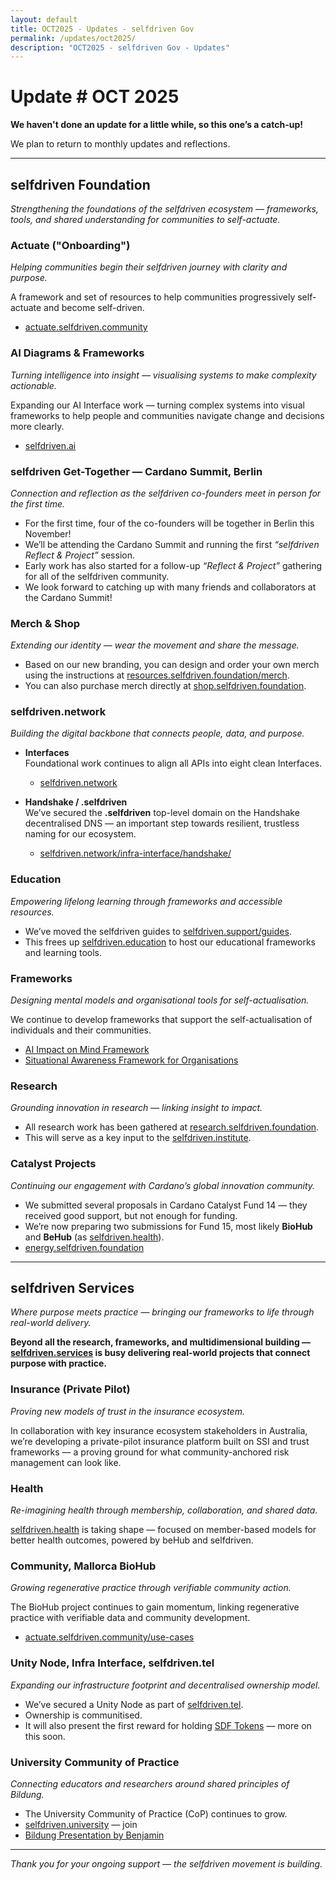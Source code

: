 ```yaml
---
layout: default
title: OCT2025 - Updates - selfdriven Gov
permalink: /updates/oct2025/
description: "OCT2025 - selfdriven Gov - Updates"
---
```


# Update # OCT 2025

**We haven't done an update for a little while, so this one’s a catch-up!**

We plan to return to monthly updates and reflections.

---

## selfdriven Foundation
*Strengthening the foundations of the selfdriven ecosystem — frameworks, tools, and shared understanding for communities to self-actuate.*

### Actuate ("Onboarding")
*Helping communities begin their selfdriven journey with clarity and purpose.*

A framework and set of resources to help communities progressively self-actuate and become self-driven.

- [actuate.selfdriven.community](https://actuate.selfdriven.community)

### AI Diagrams & Frameworks
*Turning intelligence into insight — visualising systems to make complexity actionable.*

Expanding our AI Interface work — turning complex systems into visual frameworks to help people and communities navigate change and decisions more clearly.

- [selfdriven.ai](https://selfdriven.ai)

### selfdriven Get-Together — Cardano Summit, Berlin
*Connection and reflection as the selfdriven co-founders meet in person for the first time.*

- For the first time, four of the co-founders will be together in Berlin this November!  
- We’ll be attending the Cardano Summit and running the first *“selfdriven Reflect & Project”* session.  
- Early work has also started for a follow-up *“Reflect & Project”* gathering for all of the selfdriven community.  
- We look forward to catching up with many friends and collaborators at the Cardano Summit!

### Merch & Shop
*Extending our identity — wear the movement and share the message.*

- Based on our new branding, you can design and order your own merch using the instructions at [resources.selfdriven.foundation/merch](https://resources.selfdriven.foundation/merch/).  
- You can also purchase merch directly at [shop.selfdriven.foundation](https://shop.selfdriven.foundation).

### selfdriven.network 
*Building the digital backbone that connects people, data, and purpose.*

- **Interfaces**  
    Foundational work continues to align all APIs into eight clean Interfaces.  
    - [selfdriven.network](https://selfdriven.network)

- **Handshake / .selfdriven**  
    We’ve secured the **.selfdriven** top-level domain on the Handshake decentralised DNS — an important step towards resilient, trustless naming for our ecosystem.  
    - [selfdriven.network/infra-interface/handshake/](https://www.selfdriven.network/infra-interface/handshake/)

### Education
*Empowering lifelong learning through frameworks and accessible resources.*

- We’ve moved the selfdriven guides to [selfdriven.support/guides](https://selfdriven.support/guides).  
- This frees up [selfdriven.education](https://selfdriven.education) to host our educational frameworks and learning tools.

### Frameworks
*Designing mental models and organisational tools for self-actualisation.*

We continue to develop frameworks that support the self-actualisation of individuals and their communities.

- [AI Impact on Mind Framework](/impact-on-mind-framework/)  
- [Situational Awareness Framework for Organisations](/situational-awareness-framework/organisations/)

### Research
*Grounding innovation in research — linking insight to impact.*

- All research work has been gathered at [research.selfdriven.foundation](https://research.selfdriven.foundation).  
- This will serve as a key input to the [selfdriven.institute](https://selfdriven.institute).

### Catalyst Projects
*Continuing our engagement with Cardano’s global innovation community.*

- We submitted several proposals in Cardano Catalyst Fund 14 — they received good support, but not enough for funding.  
- We’re now preparing two submissions for Fund 15, most likely **BioHub** and **BeHub** (as [selfdriven.health](https://selfdriven.health)).  
- [energy.selfdriven.foundation](https://energy.selfdriven.foundation)

---

## selfdriven Services
*Where purpose meets practice — bringing our frameworks to life through real-world delivery.*

**Beyond all the research, frameworks, and multidimensional building — [selfdriven.services](https://selfdriven.services) is busy delivering real-world projects that connect purpose with practice.**
 
### Insurance (Private Pilot)
*Proving new models of trust in the insurance ecosystem.*

In collaboration with key insurance ecosystem stakeholders in Australia, we’re developing a private-pilot insurance platform built on SSI and trust frameworks — a proving ground for what community-anchored risk management can look like.

### Health
*Re-imagining health through membership, collaboration, and shared data.*

[selfdriven.health](https://selfdriven.health) is taking shape — focused on member-based models for better health outcomes, powered by beHub and selfdriven.

### Community, Mallorca BioHub
*Growing regenerative practice through verifiable community action.*

The BioHub project continues to gain momentum, linking regenerative practice with verifiable data and community development.  
- [actuate.selfdriven.community/use-cases](https://actuate.selfdriven.community/use-cases)

### Unity Node, Infra Interface, selfdriven.tel
*Expanding our infrastructure footprint and decentralised ownership model.*

- We’ve secured a Unity Node as part of [selfdriven.tel](https://www.selfdriven.tel/).  
- Ownership is communitised.  
- It will also present the first reward for holding [SDF Tokens](https://selfdriven.fyi/tokenomics) — more on this soon.

### University Community of Practice
*Connecting educators and researchers around shared principles of Bildung.*

- The University Community of Practice (CoP) continues to grow.  
- [selfdriven.university](https://selfdriven.university) — join  
- [Bildung Presentation by Benjamin](https://www.selfdriven.education/resources/bildung/)

---

*Thank you for your ongoing support — the selfdriven movement is building.*